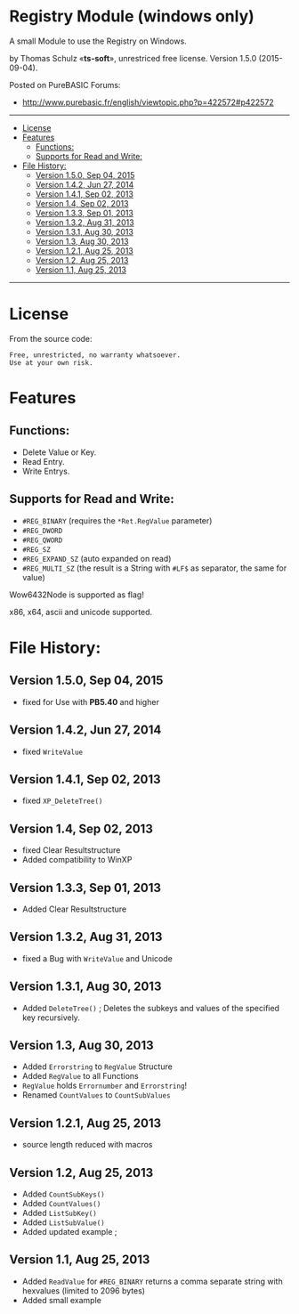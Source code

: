 Registry Module (windows only)
==============================

A small Module to use the Registry on Windows.

by Thomas Schulz «**ts-soft**», unrestriced free license. Version 1.5.0 (2015-09-04).

Posted on PureBASIC Forums:

-   <http://www.purebasic.fr/english/viewtopic.php?p=422572#p422572>

------------------------------------------------------------------------

<!-- #toc -->
-   [License](#license)
-   [Features](#features)
    -   [Functions:](#functions)
    -   [Supports for Read and Write:](#supports-for-read-and-write)
-   [File History:](#file-history)
    -   [Version 1.5.0, Sep 04, 2015](#version-150-sep-04-2015)
    -   [Version 1.4.2, Jun 27, 2014](#version-142-jun-27-2014)
    -   [Version 1.4.1, Sep 02, 2013](#version-141-sep-02-2013)
    -   [Version 1.4, Sep 02, 2013](#version-14-sep-02-2013)
    -   [Version 1.3.3, Sep 01, 2013](#version-133-sep-01-2013)
    -   [Version 1.3.2, Aug 31, 2013](#version-132-aug-31-2013)
    -   [Version 1.3.1, Aug 30, 2013](#version-131-aug-30-2013)
    -   [Version 1.3, Aug 30, 2013](#version-13-aug-30-2013)
    -   [Version 1.2.1, Aug 25, 2013](#version-121-aug-25-2013)
    -   [Version 1.2, Aug 25, 2013](#version-12-aug-25-2013)
    -   [Version 1.1, Aug 25, 2013](#version-11-aug-25-2013)

<!-- /toc -->

------------------------------------------------------------------------

License
=======

From the source code:

    Free, unrestricted, no warranty whatsoever.
    Use at your own risk.

Features
========

Functions:
----------

-   Delete Value or Key.  
-   Read Entry.  
-   Write Entrys.

Supports for Read and Write:
----------------------------

-   `#REG_BINARY` (requires the `*Ret.RegValue` parameter)  
-   `#REG_DWORD`  
-   `#REG_QWORD`  
-   `#REG_SZ`  
-   `#REG_EXPAND_SZ` (auto expanded on read)  
-   `#REG_MULTI_SZ` (the result is a String with `#LF$` as separator, the same for value)

Wow6432Node is supported as flag!

x86, x64, ascii and unicode supported.

File History:
=============

Version 1.5.0, Sep 04, 2015
---------------------------

-   fixed for Use with **PB5.40** and higher

Version 1.4.2, Jun 27, 2014
---------------------------

-   fixed `WriteValue`

Version 1.4.1, Sep 02, 2013
---------------------------

-   fixed `XP_DeleteTree()`

Version 1.4, Sep 02, 2013
-------------------------

-   fixed Clear Resultstructure
-   Added compatibility to WinXP

Version 1.3.3, Sep 01, 2013
---------------------------

-   Added Clear Resultstructure

Version 1.3.2, Aug 31, 2013
---------------------------

-   fixed a Bug with `WriteValue` and Unicode

Version 1.3.1, Aug 30, 2013
---------------------------

-   Added `DeleteTree()` ; Deletes the subkeys and values of the specified key recursively.

Version 1.3, Aug 30, 2013
-------------------------

-   Added `Errorstring` to `RegValue` Structure
-   Added `RegValue` to all Functions
-   `RegValue` holds `Errornumber` and `Errorstring`!
-   Renamed `CountValues` to `CountSubValues`

Version 1.2.1, Aug 25, 2013
---------------------------

-   source length reduced with macros

Version 1.2, Aug 25, 2013
-------------------------

-   Added `CountSubKeys()`
-   Added `CountValues()`
-   Added `ListSubKey()`
-   Added `ListSubValue()`
-   Added updated example ;

Version 1.1, Aug 25, 2013
-------------------------

-   Added `ReadValue` for `#REG_BINARY` returns a comma separate string with hexvalues (limited to 2096 bytes)
-   Added small example

